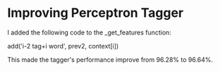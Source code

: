 # Improving Perceptron Tagger

I added the following code to the _get_features function:

add('i-2 tag+i word', prev2, context[i])

This made the tagger's performance improve from 96.28% to 96.64%.